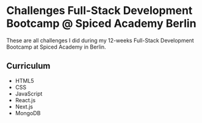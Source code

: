 # Challenges Full-Stack Development Bootcamp @ Spiced Academy Berlin

These are all challenges I did during my 12-weeks Full-Stack Development Bootcamp at Spiced Academy in Berlin. 

## Curriculum 
- HTML5
- CSS
- JavaScript
- React.js
- Next.js
- MongoDB


